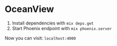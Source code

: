 # OceanView

1. Install dependencies with `mix deps.get`
2. Start Phoenix endpoint with `mix phoenix.server`

Now you can visit: `localhost:4000`